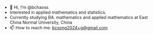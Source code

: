 - 👋 Hi, I’m @bchaoss
- Interested in applied mathematics and statistics.
- Currently studying BA. mathematics and applied mathematics at East China Normal University, China
- 📫 How to reach me: bcsong2024+g@gmail.com

<!---
bchaoss/bchaoss is a ✨ special ✨ repository because its `README.md` (this file) appears on your GitHub profile.
You can click the Preview link to take a look at your changes.
--->
